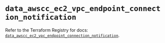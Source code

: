 # `data_awscc_ec2_vpc_endpoint_connection_notification`

Refer to the Terraform Registry for docs: [`data_awscc_ec2_vpc_endpoint_connection_notification`](https://registry.terraform.io/providers/hashicorp/awscc/0.70.0/docs/data-sources/ec2_vpc_endpoint_connection_notification).
